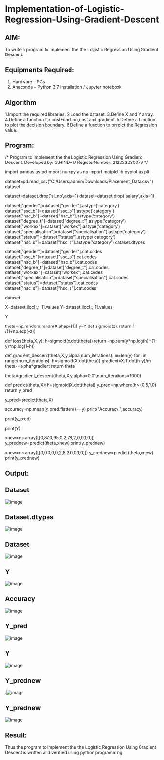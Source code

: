 # Implementation-of-Logistic-Regression-Using-Gradient-Descent

## AIM:
To write a program to implement the the Logistic Regression Using Gradient Descent.

## Equipments Required:
1. Hardware – PCs
2. Anaconda – Python 3.7 Installation / Jupyter notebook

## Algorithm
1.Import the required libraries.
2.Load the dataset.
3.Define X and Y array.
4.Define a function for costFunction,cost and gradient.
5.Define a function to plot the decision boundary. 6.Define a function to predict the Regression value.

## Program:
/*
Program to implement the the Logistic Regression Using Gradient Descent.
Developed by: G.HINDHU
RegisterNumber:  212223230079
*/


import pandas as pd
import numpy as np
import matplotlib.pyplot as plt

dataset=pd.read_csv("C:/Users/admin/Downloads/Placement_Data.csv")
dataset

dataset=dataset.drop('sl_no',axis=1)
dataset=dataset.drop('salary',axis=1)

dataset["gender"]=dataset["gender"].astype('category')
dataset["ssc_b"]=dataset["ssc_b"].astype('category')
dataset["hsc_b"]=dataset["hsc_b"].astype('category')
dataset["degree_t"]=dataset["degree_t"].astype('category')
dataset["workex"]=dataset["workex"].astype('category')
dataset["specialisation"]=dataset["specialisation"].astype('category')
dataset["status"]=dataset["status"].astype('category')
dataset["hsc_s"]=dataset["hsc_s"].astype('category')
dataset.dtypes

dataset["gender"]=dataset["gender"].cat.codes
dataset["ssc_b"]=dataset["ssc_b"].cat.codes
dataset["hsc_b"]=dataset["hsc_b"].cat.codes
dataset["degree_t"]=dataset["degree_t"].cat.codes
dataset["workex"]=dataset["workex"].cat.codes
dataset["specialisation"]=dataset["specialisation"].cat.codes
dataset["status"]=dataset["status"].cat.codes
dataset["hsc_s"]=dataset["hsc_s"].cat.codes

dataset

X=dataset.iloc[:,:-1].values
Y=dataset.iloc[:,-1].values

Y

theta=np.random.randn(X.shape[1])
y=Y
def sigmoid(z):
    return 1 /(1+np.exp(-z))

def loss(theta,X,y):
    h=sigmoid(x.dot(theta))
    return -np.sum(y*np.log(h)+(1-y)*np.log(1-h))

def gradient_descent(theta,X,y,alpha,num_iterations):
    m=len(y)
    for i in range(num_iterations):
        h=sigmoid(X.dot(theta))
        gradient=X.T.dot(h-y)/m
        theta-=alpha*gradient
    return theta

theta=gradient_descent(theta,X,y,alpha=0.01,num_iterations=1000)

def predict(theta,X):
    h=sigmoid(X.dot(theta))
    y_pred=np.where(h>=0.5,1,0)
    return y_pred 

y_pred=predict(theta,X)

accuracy=np.mean(y_pred.flatten()==y)
print("Accuracy:",accuracy)

print(y_pred)

print(Y)

xnew=np.array([[0,87,0,95,0,2,78,2,0,0,1,0]])
y_prednew=predict(theta,xnew)
print(y_prednew)

xnew=np.array([[0,0,0,0,0,2,8,2,0,0,1,0]])
y_prednew=predict(theta,xnew)
print(y_prednew)

## Output:
## Dataset

![image](https://github.com/user-attachments/assets/99b29920-0894-496f-bf26-54fb8f273971)


## Dataset.dtypes
![image](https://github.com/user-attachments/assets/a301c034-3151-413c-b8a3-773cf0ebcdaf)

## Dataset
![image](https://github.com/user-attachments/assets/6952986b-ae30-4f05-98cb-040ed60b5a66)


## Y
![image](https://github.com/user-attachments/assets/103b4ecd-a23c-4255-8e08-b8682722f085)

## Accuracy
![image](https://github.com/user-attachments/assets/77dd10dc-c7d9-4a26-94ec-e16e0c2fb0b3)

## Y_pred
![image](https://github.com/user-attachments/assets/f89ec6c8-1ea3-4e37-8932-ecda2d57f9b6)

## Y
![image](https://github.com/user-attachments/assets/2d8606df-5b19-4860-985d-0e03caf1f92d)

## Y_prednew
.![image](https://github.com/user-attachments/assets/c88c1298-57c5-4535-9411-2b3a788e85bc)

## Y_prednew
![image](https://github.com/user-attachments/assets/666a54ec-34bf-4c3b-bf93-a90789eb10f7)



## Result:
Thus the program to implement the the Logistic Regression Using Gradient Descent is written and verified using python programming.

